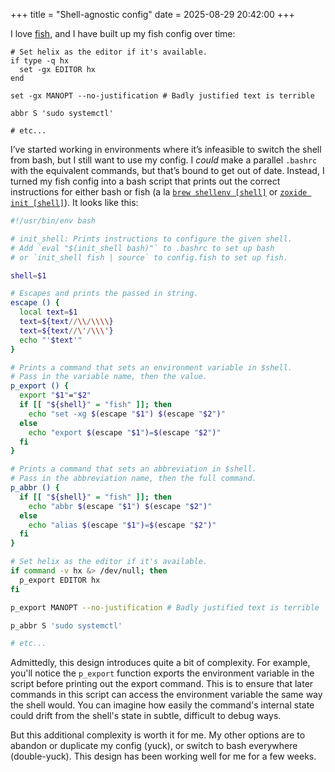 +++
title = "Shell-agnostic config"
date = 2025-08-29 20:42:00
+++

<span class="caps">I love [fish](https://fishshell.com/)</span>, and I have built up my fish config over time:

```fish
# Set helix as the editor if it's available.
if type -q hx
  set -gx EDITOR hx
end

set -gx MANOPT --no-justification # Badly justified text is terrible

abbr S 'sudo systemctl'

# etc...
```

I’ve started working in environments where it’s infeasible to switch the shell from bash, but I still want to use my config. I *could* make a parallel `.bashrc` with the equivalent commands, but that’s bound to get out of date. Instead, I turned my fish config into a bash script that prints out the correct instructions for either bash or fish (a la [`brew shellenv [shell]`](https://docs.brew.sh/Manpage#shellenv-shell-) or [`zoxide init [shell]`](https://www.mankier.com/1/zoxide-init)). It looks like this:

```bash
#!/usr/bin/env bash

# init_shell: Prints instructions to configure the given shell.
# Add `eval "$(init_shell bash)"` to .bashrc to set up bash
# or `init_shell fish | source` to config.fish to set up fish.

shell=$1

# Escapes and prints the passed in string.
escape () {
  local text=$1
  text=${text//\\/\\\\}
  text=${text//\'/\\\'}
  echo "'$text'"
}

# Prints a command that sets an environment variable in $shell.
# Pass in the variable name, then the value.
p_export () {
  export "$1"="$2"
  if [[ "${shell}" = "fish" ]]; then
    echo "set -xg $(escape "$1") $(escape "$2")"
  else
    echo "export $(escape "$1")=$(escape "$2")"
  fi
}

# Prints a command that sets an abbreviation in $shell.
# Pass in the abbreviation name, then the full command.
p_abbr () {
  if [[ "${shell}" = "fish" ]]; then
    echo "abbr $(escape "$1") $(escape "$2")"
  else
    echo "alias $(escape "$1")=$(escape "$2")"
  fi
}

# Set helix as the editor if it's available.
if command -v hx &> /dev/null; then
  p_export EDITOR hx
fi

p_export MANOPT --no-justification # Badly justified text is terrible

p_abbr S 'sudo systemctl'

# etc...
```

Admittedly, this design introduces quite a bit of complexity. For example, you'll notice the `p_export` function exports the environment variable in the script before printing out the export command. This is to ensure that later commands in this script can access the environment variable the same way the shell would. You can imagine how easily the command's internal state could drift from the shell's state in subtle, difficult to debug ways.

But this additional complexity is worth it for me. My other options are to abandon or duplicate my config (yuck), or switch to bash everywhere (double-yuck). This design has been working well for me for a few weeks.
